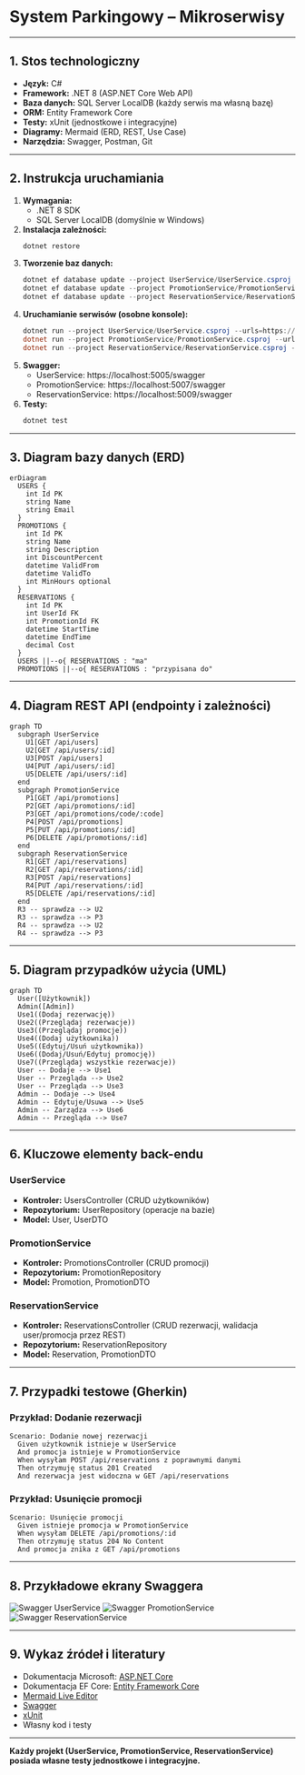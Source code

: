 # System Parkingowy – Mikroserwisy

---

## 1. Stos technologiczny
- **Język:** C#
- **Framework:** .NET 8 (ASP.NET Core Web API)
- **Baza danych:** SQL Server LocalDB (każdy serwis ma własną bazę)
- **ORM:** Entity Framework Core
- **Testy:** xUnit (jednostkowe i integracyjne)
- **Diagramy:** Mermaid (ERD, REST, Use Case)
- **Narzędzia:** Swagger, Postman, Git

---

## 2. Instrukcja uruchamiania
1. **Wymagania:**
   - .NET 8 SDK
   - SQL Server LocalDB (domyślnie w Windows)
2. **Instalacja zależności:**
   ```powershell
   dotnet restore
   ```
3. **Tworzenie baz danych:**
   ```powershell
   dotnet ef database update --project UserService/UserService.csproj
   dotnet ef database update --project PromotionService/PromotionService.csproj
   dotnet ef database update --project ReservationService/ReservationService.csproj
   ```
4. **Uruchamianie serwisów (osobne konsole):**
   ```powershell
   dotnet run --project UserService/UserService.csproj --urls=https://localhost:5005
   dotnet run --project PromotionService/PromotionService.csproj --urls=https://localhost:5007
   dotnet run --project ReservationService/ReservationService.csproj --urls=https://localhost:5009
   ```
5. **Swagger:**
   - UserService: https://localhost:5005/swagger
   - PromotionService: https://localhost:5007/swagger
   - ReservationService: https://localhost:5009/swagger
6. **Testy:**
   ```powershell
   dotnet test
   ```

---

## 3. Diagram bazy danych (ERD)
```mermaid
erDiagram
  USERS {
    int Id PK
    string Name
    string Email
  }
  PROMOTIONS {
    int Id PK
    string Name
    string Description
    int DiscountPercent
    datetime ValidFrom
    datetime ValidTo
    int MinHours optional
  }
  RESERVATIONS {
    int Id PK
    int UserId FK
    int PromotionId FK
    datetime StartTime
    datetime EndTime
    decimal Cost
  }
  USERS ||--o{ RESERVATIONS : "ma"
  PROMOTIONS ||--o{ RESERVATIONS : "przypisana do"
```

---

## 4. Diagram REST API (endpointy i zależności)
```mermaid
graph TD
  subgraph UserService
    U1[GET /api/users]
    U2[GET /api/users/:id]
    U3[POST /api/users]
    U4[PUT /api/users/:id]
    U5[DELETE /api/users/:id]
  end
  subgraph PromotionService
    P1[GET /api/promotions]
    P2[GET /api/promotions/:id]
    P3[GET /api/promotions/code/:code]
    P4[POST /api/promotions]
    P5[PUT /api/promotions/:id]
    P6[DELETE /api/promotions/:id]
  end
  subgraph ReservationService
    R1[GET /api/reservations]
    R2[GET /api/reservations/:id]
    R3[POST /api/reservations]
    R4[PUT /api/reservations/:id]
    R5[DELETE /api/reservations/:id]
  end
  R3 -- sprawdza --> U2
  R3 -- sprawdza --> P3
  R4 -- sprawdza --> U2
  R4 -- sprawdza --> P3
```

---

## 5. Diagram przypadków użycia (UML)
```mermaid
graph TD
  User([Użytkownik])
  Admin([Admin])
  Use1((Dodaj rezerwację))
  Use2((Przeglądaj rezerwacje))
  Use3((Przeglądaj promocje))
  Use4((Dodaj użytkownika))
  Use5((Edytuj/Usuń użytkownika))
  Use6((Dodaj/Usuń/Edytuj promocję))
  Use7((Przeglądaj wszystkie rezerwacje))
  User -- Dodaje --> Use1
  User -- Przegląda --> Use2
  User -- Przegląda --> Use3
  Admin -- Dodaje --> Use4
  Admin -- Edytuje/Usuwa --> Use5
  Admin -- Zarządza --> Use6
  Admin -- Przegląda --> Use7
```

---

## 6. Kluczowe elementy back-endu

### UserService
- **Kontroler:** UsersController (CRUD użytkowników)
- **Repozytorium:** UserRepository (operacje na bazie)
- **Model:** User, UserDTO

### PromotionService
- **Kontroler:** PromotionsController (CRUD promocji)
- **Repozytorium:** PromotionRepository
- **Model:** Promotion, PromotionDTO

### ReservationService
- **Kontroler:** ReservationsController (CRUD rezerwacji, walidacja user/promocja przez REST)
- **Repozytorium:** ReservationRepository
- **Model:** Reservation, PromotionDTO

---

## 7. Przypadki testowe (Gherkin)

### Przykład: Dodanie rezerwacji
```gherkin
Scenario: Dodanie nowej rezerwacji
  Given użytkownik istnieje w UserService
  And promocja istnieje w PromotionService
  When wysyłam POST /api/reservations z poprawnymi danymi
  Then otrzymuję status 201 Created
  And rezerwacja jest widoczna w GET /api/reservations
```

### Przykład: Usunięcie promocji
```gherkin
Scenario: Usunięcie promocji
  Given istnieje promocja w PromotionService
  When wysyłam DELETE /api/promotions/:id
  Then otrzymuję status 204 No Content
  And promocja znika z GET /api/promotions
```

---

## 8. Przykładowe ekrany Swaggera

![Swagger UserService](docs/swagger_userservice.png)
![Swagger PromotionService](docs/swagger_promotionservice.png)
![Swagger ReservationService](docs/swagger_reservationservice.png)

---

## 9. Wykaz źródeł i literatury
- Dokumentacja Microsoft: [ASP.NET Core](https://learn.microsoft.com/aspnet/core/)
- Dokumentacja EF Core: [Entity Framework Core](https://learn.microsoft.com/ef/core/)
- [Mermaid Live Editor](https://mermaid.live/)
- [Swagger](https://swagger.io/)
- [xUnit](https://xunit.net/)
- Własny kod i testy

---

**Każdy projekt (UserService, PromotionService, ReservationService) posiada własne testy jednostkowe i integracyjne.** 
